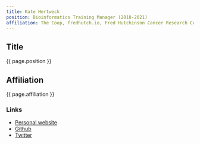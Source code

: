 ```yaml
---
title: Kate Hertweck
position: Bioinformatics Training Manager (2018-2021)
affiliation: The Coop, fredhutch.io, Fred Hutchinson Cancer Research Center
---
```

## Title
{{ page.position }}

## Affiliation

{{ page.affiliation }}

### Links
<!-- Add your links below -->
- [Personal website](http://katehertweck.com)
- [Github](https://github.com/k8hertweck)
- [Twitter](https://twitter.com/k8hert)
